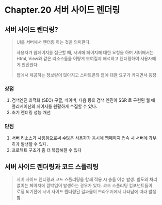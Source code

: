 # Chapter.20 서버 사이드 렌더링



## 서버 사이드 렌더링?

> UI를 서버에서 렌더링 하는 것을 의미한다. 
>
> 사용자가 웹페이지를 접근할 때, 서버에 페이지에 대한 요청을 하며 서버에서는 Html, View와 같은 리소스들을 어떻게 보여질지 해석하고 렌더링하여 사용자에게 반환한다. 
>
> 웹에서 제공하는 정보량이 많아지고 스마트폰의 웹에 대한 요구가 커지면서 등장



### 장점

1. 검색엔진 최적화 (SEO) 
   구글, 네이버, 다음 등의 검색 엔진이 SSR 로 구현된 웹 애플리케이션의 페이지를 원활하게 수집할 수 있다.
2. 초기 렌더링 성능 개선
   

### 단점

1. 서버 리소스가 사용됨으로써 수많은 사용자가 동시에 웹페이지 접속 시 서버에 과부하가 발생할 수 있다.
2. 프로젝트 구조가 좀 더 복잡해질 수 있다



## 서버 사이드 렌더링과 코드 스플리팅

> 서버 사이드 렌더링과 코드 스플리팅을 함께 적용 시 충돌 이슈 발생. 별도의 처리 없이는 페이지에 깜박임이 발생하는 경우가 있다. 코드 스플리팅 컴포넌트들이 로딩 되기전에 서버 사이드 렌더링된 결과물이 브라우저에서 나타남에 따라 발생함.





